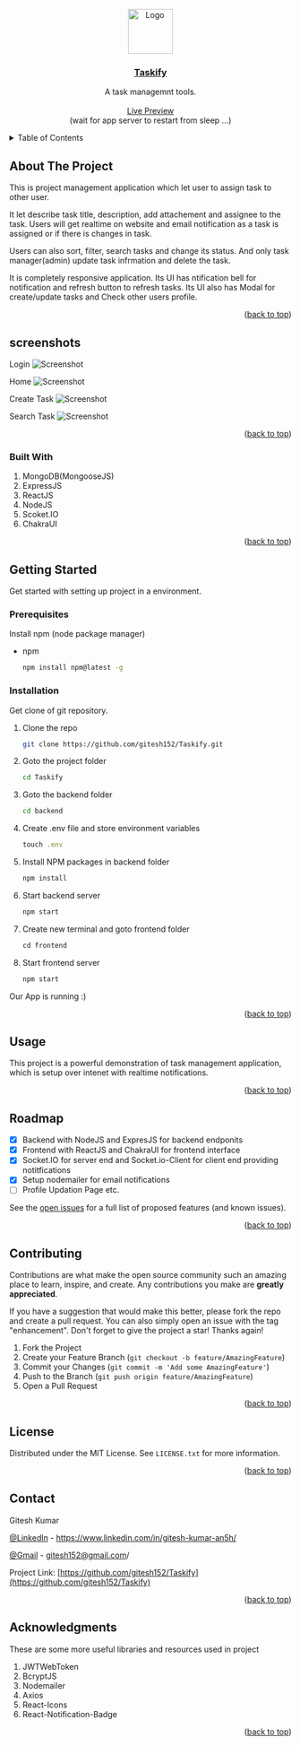 <a name="readme-top"></a>

<div align="center" >
  <a href="https://github.com/gitesh152/Taskify">
    <img src="https://res.cloudinary.com/dm34wmjlm/image/upload/v1695189084/Taskify/ss/Taskify-logo_esoit0.png" alt="Logo" width="80" height="80">
    <h3 align="center">Taskify</h3>
  </a>

  <p align="center">
    A task managemnt tools.
    <br />
    <br />
    <a target="_blank" href="http://taskify-72sn.onrender.com/" >Live Preview</a>
    <br />
    (wait for app server to restart from sleep ...)
  </p>
</div>

<!-- TABLE OF CONTENTS -->

<details>
  <summary>Table of Contents</summary>
  <ol>
    <li>
      <a href="#about-the-project">About The Project</a>
      <a href="#screenshots">Screenshots</a>
      <ul>
        <li><a href="#built-with">Built With</a></li>
      </ul>
    </li>
    <li>
      <a href="#getting-started">Getting Started</a>
      <ul>
        <li><a href="#prerequisites">Prerequisites</a></li>
        <li><a href="#installation">Installation</a></li>
      </ul>
    </li>
    <li><a href="#usage">Usage</a></li>
    <li><a href="#roadmap">Roadmap</a></li>
    <li><a href="#contributing">Contributing</a></li>
    <li><a href="#license">License</a></li>
    <li><a href="#contact">Contact</a></li>
    <li><a href="#acknowledgments">Acknowledgments</a></li>
  </ol>
</details>

<!-- ABOUT THE PROJECT -->

## About The Project

This is project management application which let user to assign task to other user.

It let describe task title, description, add attachement and assignee to the task.
Users will get realtime on  website and email notification as a task is assigned or if there is changes in task.

Users can also sort, filter, search tasks and change its status.
And only task manager(admin) update task infrmation and delete the task.

It is completely responsive application.
Its UI has ntification bell for notification and refresh button to refresh tasks.
Its UI also has Modal for create/update tasks and Check other users profile.

<p align="right">(<a href="#readme-top">back to top</a>)</p>

## screenshots

Login
![Screenshot](https://res.cloudinary.com/dm34wmjlm/image/upload/v1695188647/Taskify/ss/taskify-login_na5ddy.png)

Home
![Screenshot](https://res.cloudinary.com/dm34wmjlm/image/upload/v1695188654/Taskify/ss/taskify-home_k0e9vp.png)

Create Task
![Screenshot](https://res.cloudinary.com/dm34wmjlm/image/upload/v1695188654/Taskify/ss/taskify-home_k0e9vp.png)

Search Task
![Screenshot](https://res.cloudinary.com/dm34wmjlm/image/upload/v1695188654/Taskify/ss/taskify-home_k0e9vp.png)

<p align="right">(<a href="#readme-top">back to top</a>)</p>

### Built With

<ol>
<li>MongoDB(MongooseJS)</li>
<li>ExpressJS</li>
<li>ReactJS</li>
<li>NodeJS</li>
<li>Scoket.IO</li>
<li>ChakraUI</li>
</ol>

<p align="right">(<a href="#readme-top">back to top</a>)</p>

<!-- GETTING STARTED -->

## Getting Started

Get started with setting up project in a environment.

### Prerequisites

Install npm (node package manager)

- npm
  ```sh
  npm install npm@latest -g
  ```

### Installation

Get clone of git repository.

1. Clone the repo
   ```sh
   git clone https://github.com/gitesh152/Taskify.git
   ```
2. Goto the project folder
   ```sh
   cd Taskify
   ```
3. Goto the backend folder
   ```sh
   cd backend
   ```
3. Create .env file and store environment variables
   ```js
   touch .env
   ```
4. Install NPM packages in backend folder
   ```sh
   npm install
   ```
5. Start backend server
   ```sh
   npm start
   ```
6. Create new terminal and goto frontend folder
   ```js
   cd frontend
   ```
7. Start frontend server
   ```sh
   npm start
   ```

Our App is running :)

<p align="right">(<a href="#readme-top">back to top</a>)</p>

<!-- USAGE EXAMPLES -->

## Usage

This project is a powerful demonstration of task management application,
which is setup over intenet with realtime notifications.

<p align="right">(<a href="#readme-top">back to top</a>)</p>

<!-- ROADMAP -->

## Roadmap

- [x] Backend with NodeJS and ExpresJS for backend endponits
- [x] Frontend with ReactJS and ChakraUI for frontend interface
- [x] Socket.IO for server end and Socket.io-Client for client end providing notitfications
- [x] Setup nodemailer for email notifications
- [ ] Profile Updation Page etc.

See the [open issues](https://github.com/gitesh152/Taskify/issues) for a full list of proposed features (and known issues).

<p align="right">(<a href="#readme-top">back to top</a>)</p>

<!-- CONTRIBUTING -->

## Contributing

Contributions are what make the open source community such an amazing place to learn, inspire, and create. Any contributions you make are **greatly appreciated**.

If you have a suggestion that would make this better, please fork the repo and create a pull request. You can also simply open an issue with the tag "enhancement".
Don't forget to give the project a star! Thanks again!

1. Fork the Project
2. Create your Feature Branch (`git checkout -b feature/AmazingFeature`)
3. Commit your Changes (`git commit -m 'Add some AmazingFeature'`)
4. Push to the Branch (`git push origin feature/AmazingFeature`)
5. Open a Pull Request

<p align="right">(<a href="#readme-top">back to top</a>)</p>

<!-- LICENSE -->

## License

Distributed under the MIT License. See `LICENSE.txt` for more information.

<p align="right">(<a href="#readme-top">back to top</a>)</p>

<!-- CONTACT -->

## Contact

Gitesh Kumar

[@LinkedIn](https://www.linkedin.com/in/gitesh-kumar-an5h/) - https://www.linkedin.com/in/gitesh-kumar-an5h/

[@Gmail](https://mail.google.com/mail/u/0/?fs=1&to=gitesh152@gmail.com&su=SUBJECT&body=BODY&tf=cm) - gitesh152@gmail.com/

Project Link: [https://github.com/gitesh152/Taskify](https://github.com/gitesh152/Taskify)

<p align="right">(<a href="#readme-top">back to top</a>)</p>

<!-- ACKNOWLEDGMENTS -->

## Acknowledgments

These are some more useful libraries and resources used in project

<ol>
<li>JWTWebToken</li>
<li>BcryptJS</li>
<li>Nodemailer</li>
<li>Axios</li>
<li>React-Icons</li>
<li>React-Notification-Badge</li>
</ol>

<p align="right">(<a href="#readme-top">back to top</a>)</p>
